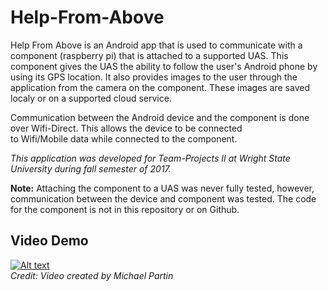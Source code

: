 # Help-From-Above
Help From Above is an Android app that is used to communicate with a component (raspberry pi) that is attached to a supported UAS. This component
gives the UAS the ability to follow the user's Android phone by using its GPS location. It also provides images to the user through the application from the camera on the component. These images are saved localy or on a supported cloud service.  

Communication between the Android device and the component is done over Wifi-Direct. This allows the device to be connected  
to Wifi/Mobile data while connected to the component.

*This application was developed for Team-Projects II at Wright State University during fall semester of 2017.*

**Note:** Attaching the component to a UAS was never fully tested, however, communication between the device and component was tested. The code
for the component is not in this repository or on Github. 

## Video Demo
[![Alt text](https://img.youtube.com/vi/XikDbfP6nlM/0.jpg)](https://www.youtube.com/watch?v=XikDbfP6nlM)  
*Credit: Video created by Michael Partin*

